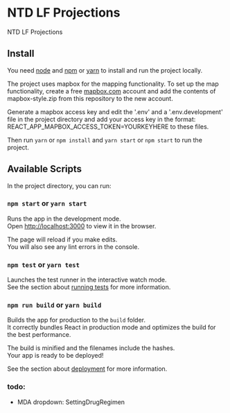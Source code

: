 # NTD LF Projections

NTD LF Projections

## Install

You need [node](https://nodejs.org/en/) and [npm](https://www.npmjs.com/get-npm) or [yarn](https://yarnpkg.com/) to install and run the project locally.

The project uses mapbox for the mapping functionality. To set up the map functionality, create a free [mapbox.com](https://www.mapbox.com/) account and add the contents of mapbox-style.zip from this repository to the new account. 

Generate a mapbox access key and edit the '.env' and a '.env.development' file in the project directory and add your access key in the format: REACT_APP_MAPBOX_ACCESS_TOKEN=YOURKEYHERE to these files.

Then run `yarn` or `npm install` and `yarn start` or `npm start` to run the project.

## Available Scripts

In the project directory, you can run:

### `npm start` or `yarn start`

Runs the app in the development mode.<br />
Open [http://localhost:3000](http://localhost:3000) to view it in the browser.

The page will reload if you make edits.<br />
You will also see any lint errors in the console.

### `npm test` or `yarn test`

Launches the test runner in the interactive watch mode.<br />
See the section about [running tests](https://facebook.github.io/create-react-app/docs/running-tests) for more information.

### `npm run build` or `yarn build`

Builds the app for production to the `build` folder.<br />
It correctly bundles React in production mode and optimizes the build for the best performance.

The build is minified and the filenames include the hashes.<br />
Your app is ready to be deployed!

See the section about [deployment](https://facebook.github.io/create-react-app/docs/deployment) for more information.

### todo:

* MDA dropdown: SettingDrugRegimen